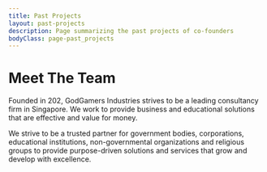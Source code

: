 ```yaml
---
title: Past Projects
layout: past-projects
description: Page summarizing the past projects of co-founders
bodyClass: page-past_projects
---
```


# Meet The Team 

Founded in 202, GodGamers Industries strives to be a leading consultancy firm in Singapore. We work to provide business and educational solutions that are effective and value for money. 

We strive to be a trusted partner for government bodies, corporations, educational institutions, non-governmental organizations and religious groups to provide purpose-driven solutions and services that grow and develop with excellence.

